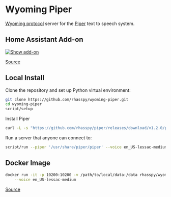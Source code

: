 # Wyoming Piper

[Wyoming protocol](https://github.com/rhasspy/wyoming) server for the [Piper](https://github.com/rhasspy/piper/) text to speech system.

## Home Assistant Add-on

[![Show add-on](https://my.home-assistant.io/badges/supervisor_addon.svg)](https://my.home-assistant.io/redirect/supervisor_addon/?addon=core_piper)

[Source](https://github.com/home-assistant/addons/tree/master/piper)

## Local Install

Clone the repository and set up Python virtual environment:

``` sh
git clone https://github.com/rhasspy/wyoming-piper.git
cd wyoming-piper
script/setup
```

Install Piper
```sh
curl -L -s "https://github.com/rhasspy/piper/releases/download/v1.2.0/piper_amd64.tar.gz" | tar -zxvf - -C /usr/share
```

Run a server that anyone can connect to:

``` sh
script/run --piper '/usr/share/piper/piper' --voice en_US-lessac-medium --uri 'tcp://0.0.0.0:10200' --data-dir /data --download-dir /data 
```

## Docker Image

``` sh
docker run -it -p 10200:10200 -v /path/to/local/data:/data rhasspy/wyoming-piper \
    --voice en_US-lessac-medium
```

[Source](https://github.com/rhasspy/wyoming-addons/tree/master/piper)
